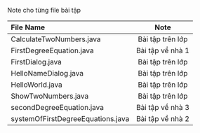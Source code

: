 Note cho từng file bài tập

 | File Name | Note |
|:-------|:------:|
|  CalculateTwoNumbers.java  |  Bài tập trên lớp  |
|  FirstDegreeEquation.java  |  Bài tập về nhà  1  |
|  FirstDialog.java  |  Bài tập trên lớp  |
|  HelloNameDialog.java  |  Bài tập trên lớp  |
|  HelloWorld.java  |  Bài tập trên lớp  |
|  ShowTwoNumbers.java  |  Bài tập trên lớp  |
|  secondDegreeEquation.java  |  Bài tập về nhà  3  |
|  systemOfFirstDegreeEquations.java    |  Bài tập về nhà  2  |
